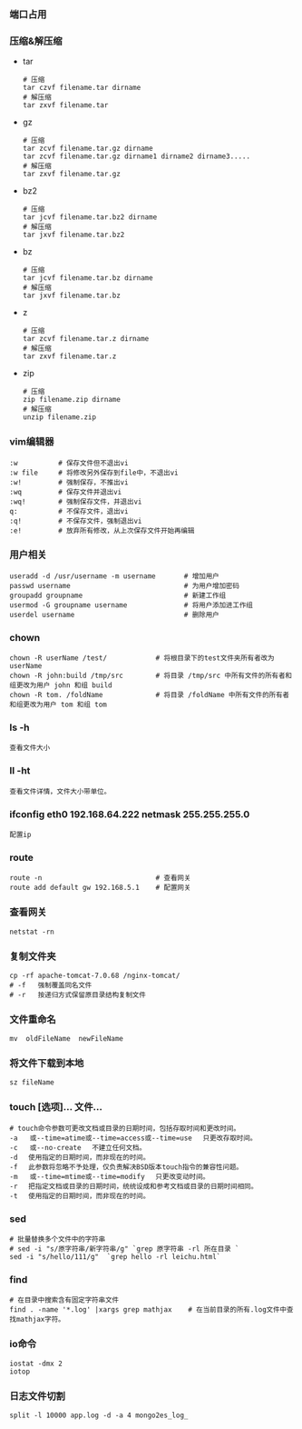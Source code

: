 ### 端口占用

### 压缩&解压缩
- tar
    ```shell
    # 压缩
    tar czvf filename.tar dirname
    # 解压缩
    tar zxvf filename.tar
    ```
- gz
    ```shell
    # 压缩
    tar zcvf filename.tar.gz dirname
    tar zcvf filename.tar.gz dirname1 dirname2 dirname3.....
    # 解压缩
    tar zxvf filename.tar.gz
    ```
- bz2
    ```shell
    # 压缩
    tar jcvf filename.tar.bz2 dirname
    # 解压缩
    tar jxvf filename.tar.bz2
    ```
- bz
    ```shell
    # 压缩
    tar jcvf filename.tar.bz dirname
    # 解压缩
    tar jxvf filename.tar.bz
    ```
- z
    ```shell
    # 压缩
    tar zcvf filename.tar.z dirname
    # 解压缩
    tar zxvf filename.tar.z
    ```
- zip
    ```shell
    # 压缩
    zip filename.zip dirname
    # 解压缩
    unzip filename.zip
    ```

### vim编辑器

```shell
:w          # 保存文件但不退出vi
:w file     # 将修改另外保存到file中，不退出vi
:w!         # 强制保存，不推出vi
:wq         # 保存文件并退出vi
:wq!        # 强制保存文件，并退出vi
q:          # 不保存文件，退出vi
:q!         # 不保存文件，强制退出vi
:e!         # 放弃所有修改，从上次保存文件开始再编辑
```

### 用户相关
```shell
useradd -d /usr/username -m username       # 增加用户
passwd username                            # 为用户增加密码
groupadd groupname                         # 新建工作组
usermod -G groupname username              # 将用户添加进工作组
userdel username                           # 删除用户
```

### chown
```shell
chown -R userName /test/            # 将根目录下的test文件夹所有者改为userName 
chown -R john:build /tmp/src        # 将目录 /tmp/src 中所有文件的所有者和组更改为用户 john 和组 build
chown -R tom. /foldName             # 将目录 /foldName 中所有文件的所有者和组更改为用户 tom 和组 tom
```

### ls -h
    查看文件大小

### ll -ht
    查看文件详情，文件大小带单位。

### ifconfig eth0 192.168.64.222 netmask 255.255.255.0    
    配置ip

### route
```shell
route -n                            # 查看网关
route add default gw 192.168.5.1    # 配置网关
```

### 查看网关                       
```shell
netstat -rn  
```
    
### 复制文件夹
```shell
cp -rf apache-tomcat-7.0.68 /nginx-tomcat/
# -f   强制覆盖同名文件
# -r   按递归方式保留原目录结构复制文件
```

### 文件重命名
```shell
mv  oldFileName  newFileName     
```   

### 将文件下载到本地 
```shell
sz fileName
```      

### touch [选项]... 文件...
```shell
# touch命令参数可更改文档或目录的日期时间，包括存取时间和更改时间。
-a   或--time=atime或--time=access或--time=use 　只更改存取时间。
-c   或--no-create 　不建立任何文档。
-d 　使用指定的日期时间，而非现在的时间。
-f 　此参数将忽略不予处理，仅负责解决BSD版本touch指令的兼容性问题。
-m   或--time=mtime或--time=modify 　只更改变动时间。
-r 　把指定文档或目录的日期时间，统统设成和参考文档或目录的日期时间相同。
-t 　使用指定的日期时间，而非现在的时间。
```

### sed 
```shell
# 批量替换多个文件中的字符串
# sed -i "s/原字符串/新字符串/g" `grep 原字符串 -rl 所在目录 `
sed -i "s/hello/111/g"  `grep hello -rl leichu.html`
```

### find
    
```shell
# 在目录中搜索含有固定字符串文件
find . -name '*.log' |xargs grep mathjax    # 在当前目录的所有.log文件中查找mathjax字符。
``` 

### io命令
```shell
iostat -dmx 2
iotop
```

### 日志文件切割
```shell
split -l 10000 app.log -d -a 4 mongo2es_log_
```

